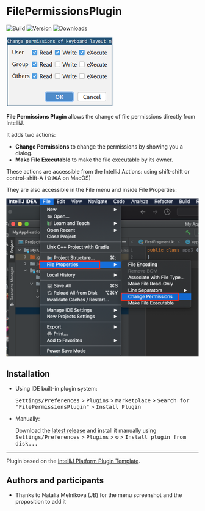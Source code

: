 # FilePermissionsPlugin

![Build](https://github.com/bjonnh/FilePermissionsPlugin/workflows/Build/badge.svg)
[![Version](https://img.shields.io/jetbrains/plugin/v/PLUGIN_ID.svg)](https://plugins.jetbrains.com/plugin/16238-filepermissionsplugin)
[![Downloads](https://img.shields.io/jetbrains/plugin/d/PLUGIN_ID.svg)](https://plugins.jetbrains.com/plugin/16238-filepermissionsplugin)


![Screenshot](images/screenshot.png)

<!-- Plugin description -->
**File Permissions Plugin** allows the change of file permissions directly from IntelliJ.

It adds two actions:

- **Change Permissions** to change the permissions by showing you a dialog. 
- **Make File Executable** to make the file executable by its owner.

These actions are accessible from the IntelliJ Actions: using shift-shift or control-shift-A (⇧⌘A on MacOS)

They are also accessible in the File menu and inside File Properties:

![A screenshot of the file menu showing the two actions](images/filepermission.png)

<!-- Plugin description end -->

## Installation

- Using IDE built-in plugin system:
  
  <kbd>Settings/Preferences</kbd> > <kbd>Plugins</kbd> > <kbd>Marketplace</kbd> > <kbd>Search for "FilePermissionsPlugin"</kbd> >
  <kbd>Install Plugin</kbd>
  
- Manually:

  Download the [latest release](https://github.com/bjonnh/FilePermissionsPlugin/releases/latest) and install it manually using
  <kbd>Settings/Preferences</kbd> > <kbd>Plugins</kbd> > <kbd>⚙️</kbd> > <kbd>Install plugin from disk...</kbd>


---
Plugin based on the [IntelliJ Platform Plugin Template][template].

[template]: https://github.com/JetBrains/intellij-platform-plugin-template

## Authors and participants

- Thanks to Natalia Melnikova (JB) for the menu screenshot and the proposition to add it
